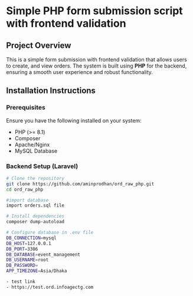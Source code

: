 # Simple PHP form submission script with frontend validation


## Project Overview

This is a simple form submission with frontend validation that allows users to create, and view orders. The system is built using **PHP** for the backend, ensuring a smooth user experience and robust functionality.

## Installation Instructions

### Prerequisites

Ensure you have the following installed on your system:

- PHP (>= 8.1)
- Composer
- Apache/Nginx
- MySQL Database

### Backend Setup (Laravel)

```sh
# Clone the repository
git clone https://github.com/aminprodhan/ord_raw_php.git
cd ord_raw_php

#import database
import orders.sql file

# Install dependencies
composer dump-autoload

# Configure database in .env file
DB_CONNECTION=mysql  
DB_HOST=127.0.0.1  
DB_PORT=3306  
DB_DATABASE=event_management  
DB_USERNAME=root  
DB_PASSWORD=
APP_TIMEZONE=Asia/Dhaka

- test link
- https://test.ord.infoagectg.com
